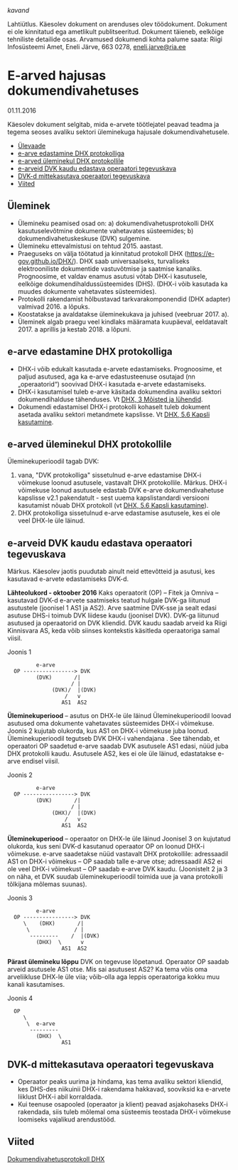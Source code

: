 _kavand_

Lahtiütlus. Käesolev dokument on arenduses olev töödokument. Dokument ei ole kinnitatud ega ametlikult publitseeritud. Dokument täieneb, eelkõige tehniliste detailide osas. Arvamused dokumendi kohta palume saata: Riigi Infosüsteemi Amet, Eneli Järve, 663 0278, eneli.jarve@ria.ee

# E-arved hajusas dokumendivahetuses

01.11.2016

Käesolev dokument selgitab, mida e-arvete töötlejatel peavad teadma ja tegema seoses avaliku sektori üleminekuga hajusale dokumendivahetusele.

- [Ülevaade](#ulevaade)
- [e-arve edastamine DHX protokolliga](#e-arve-edastamine-dhx-protokolliga)
- [e-arved üleminekul DHX protokollile](#e-arved-uleminekul-dhx-protokollile)
- [e-arveid DVK kaudu edastava operaatori tegevuskava](#e-arveid-dvk-kaudu-edastava-operaatori-tegevuskava)
- [DVK-d mittekasutava operaatori tegevuskava](#dvk-d-mittekasutava-operaatori-tegevuskava)
- [Viited](#viited)

## Üleminek

- Ülemineku peamised osad on: a) dokumendivahetusprotokolli DHX kasutuselevõtmine dokumente vahetavates süsteemides; b)  dokumendivahetuskeskuse (DVK) sulgemine.
- Ülemineku ettevalmistusi on tehtud 2015. aastast.
- Praeguseks on välja töötatud ja kinnitatud protokoll DHX (https://e-gov.github.io/DHX/). DHX saab universaalseks, turvaliseks elektrooniliste dokumentide vastuvõtmise ja saatmise kanaliks. Prognoosime, et valdav enamus asutusi võtab DHX-i kasutusele, eelkõige dokumendihaldussüsteemides (DHS). (DHX-i võib kasutada ka muudes dokumente vahetavates süsteemides).
- Protokolli rakendamist hõlbustavad tarkvarakomponendid (DHX adapter) valmivad 2016. a lõpuks.
- Koostatakse ja avaldatakse üleminekukava ja juhised (veebruar 2017. a).
- Üleminek algab praegu veel kindlaks määramata kuupäeval, eeldatavalt 2017. a aprillis ja kestab 2018. a lõpuni.

## e-arve edastamine DHX protokolliga

- DHX-i võib edukalt kasutada e-arvete edastamiseks. Prognoosime, et paljud asutused, aga ka e-arve edastusteenuse osutajad (nn „operaatorid“) soovivad DHX-i kasutada e-arvete edastamiseks.
- DHX-i kasutamisel tuleb e-arve käsitada dokumendina avaliku sektori dokumendihalduse tähenduses. Vt [DHX, 3 Mõisted ja lühendid](https://e-gov.github.io/DHX/#3-m%C3%B5isted-ja-l%C3%BChendid).
- Dokumendi edastamisel DHX-i protokolli kohaselt tuleb dokument asetada avaliku sektori metandmete kapslisse. Vt [DHX, 5.6 Kapsli kasutamine](https://e-gov.github.io/DHX/#56-kapsli-kasutamine).

## e-arved üleminekul DHX protokollile

Üleminekuperioodil tagab DVK:

1. vana, "DVK protokolliga" sissetulnud e-arve edastamise DHX-i võimekuse loonud asutusele, vastavalt DHX protokollile.
  Märkus. DHX-i võimekuse loonud asutusele edastab DVK e-arve dokumendivahetuse kapslisse v2.1 pakendatult - sest uuema  kapslistandardi versiooni kasutamist nõuab DHX protokoll (vt [DHX, 5.6 Kapsli kasutamine](https://e-gov.github.io/DHX/#56-kapsli-kasutamine)).
2. DHX protokolliga sissetulnud e-arve edastamise asutusele, kes ei ole veel DHX-le üle läinud.

## e-arveid DVK kaudu edastava operaatori tegevuskava

Märkus. Käesolev jaotis puudutab ainult neid ettevõtteid ja asutusi, kes kasutavad e-arvete edastamiseks DVK-d.

__Lähteolukord - oktoober 2016__
Kaks operaatorit (OP) – Fitek ja Omniva – kasutavad DVK-d e-arvete saatmiseks teatud hulgale DVK-ga liitunud asutustele (joonisel 1 AS1 ja AS2). Arve saatmine DVK-sse ja sealt edasi asutuse DHS-i toimub DVK liidese kaudu (joonisel DVK). DVK-ga liitunud asutused ja operaatorid on DVK kliendid. DVK kaudu saadab arveid ka Riigi Kinnisvara AS, keda võib siinses kontekstis käsitleda operaatoriga samal viisil.

Joonis 1
```
         e-arve
  OP ----------------> DVK
         (DVK)       /|
                    / |
              (DVK)/  |(DVK)
                  /   v
                 AS1  AS2
```
__Üleminekuperiood__ – asutus on DHX-le üle läinud
Üleminekuperioodil loovad asutused oma dokumente vahetavates süsteemides DHX-i võimekuse. Joonis 2 kujutab olukorda, kus AS1 on DHX-i võimekuse juba loonud. Üleminekuperioodil tegutseb DVK DHX-i vahendajana . See tähendab, et operaatori OP saadetud e-arve saadab DVK asutusele AS1 edasi, nüüd juba DHX protokolli kaudu. Asutusele AS2, kes ei ole üle läinud, edastatakse e-arve endisel viisil.

Joonis 2
```
         e-arve
  OP ----------------> DVK
         (DVK)       /|
                    / |
              (DHX)/  |(DVK)
                  /   v
                 AS1  AS2

```

__Üleminekuperiood__ – operaator on DHX-le üle läinud
Joonisel 3 on kujutatud olukorda, kus seni DVK-d kasutanud operaator OP on loonud DHX-i võimekuse. e-arve saadetakse nüüd vastavalt DHX protokollile: adressaadil AS1 on DHX-i võimekus – OP saadab talle e-arve otse; adressaadil AS2 ei ole veel DHX-i võimekust – OP saadab e-arve DVK kaudu. (Joonistelt 2 ja 3 on näha, et DVK suudab üleminekuperioodil toimida uue ja vana protokolli tõlkijana mõlemas suunas).

Joonis 3

```
         e-arve
  OP ----------------> DVK
     \    (DHX)       /|
      \              / |
       ---------    /  |(DVK)
         (DHX)  \      v
                 AS1  AS2

```
__Pärast ülemineku lõppu__
DVK on tegevuse lõpetanud. Operaator OP saadab arveid asutusele AS1 otse. Mis sai asutusest AS2? Ka tema võis oma arveliikluse DHX-le üle viia; võib-olla aga leppis operaatoriga kokku muu kanali kasutamises.  

Joonis 4
```
  OP 
     \   
      \  e-arve         
       ---------   
         (DHX)  \    
                 AS1 
```

## DVK-d mittekasutava operaatori tegevuskava

- Operaator peaks uurima ja hindama, kas tema avaliku sektori kliendid, kes DHS-des niikuinii DHX-i rakendama hakkavad, sooviksid ka e-arvete liiklust DHX-i abil korraldada.
- Kui teenuse osapooled (operaator ja klient) peavad asjakohaseks DHX-i rakendada, siis tuleb mõlemal oma süsteemis teostada DHX-i võimekuse loomiseks vajalikud arendustööd.

## Viited

[Dokumendivahetusprotokoll DHX](https://e-gov.github.io/DHX/)
